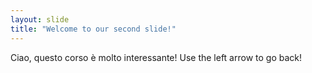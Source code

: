 ```yaml
---
layout: slide
title: "Welcome to our second slide!"
---
```

Ciao, questo corso è molto interessante!
Use the left arrow to go back!

